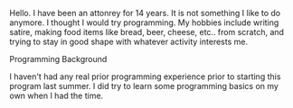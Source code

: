 Hello. I have been an attonrey for 14 years. It is not something I like to do anymore.
I thought I would try programming.
My hobbies include writing satire, making food items like bread, beer, cheese, etc.. from scratch, 
and trying to stay in good shape with whatever activity interests me.

Programming Background

I haven't had any real prior programming experience prior to starting this program last summer. I 
did try to learn some programming basics on my own when I had the time.
